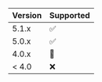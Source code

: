 | Version | Supported          |
| ------- | ------------------ |
| 5.1.x   | :white_check_mark: |
| 5.0.x   | ✅                |
| 4.0.x   | 📩 |
| < 4.0   | :x:                |
